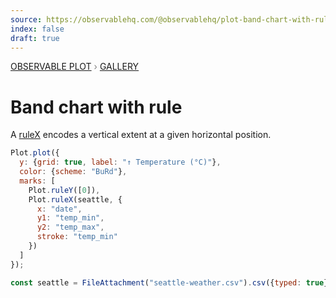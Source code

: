 ```yaml
---
source: https://observablehq.com/@observablehq/plot-band-chart-with-rule
index: false
draft: true
---
```


<div style="color: grey; font: 13px/25.5px var(--sans-serif); text-transform: uppercase;"><h1 style="display: none;">Plot: Band chart with rule</h1><a href="/plot">Observable Plot</a> › <a href="/@observablehq/plot-gallery">Gallery</a></div>

# Band chart with rule

A [ruleX](https://observablehq.com/plot/marks/rule) encodes a vertical extent at a given horizontal position.

```js echo
Plot.plot({
  y: {grid: true, label: "↑ Temperature (°C)"},
  color: {scheme: "BuRd"},
  marks: [
    Plot.ruleY([0]),
    Plot.ruleX(seattle, {
      x: "date",
      y1: "temp_min",
      y2: "temp_max",
      stroke: "temp_min"
    })
  ]
});
```

```js echo
const seattle = FileAttachment("seattle-weather.csv").csv({typed: true});
```
